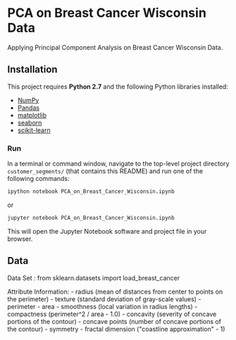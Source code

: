 # PCA on Breast Cancer Wisconsin Data

Applying Principal Component Analysis on Breast Cancer Wisconsin Data.

## Installation

This project requires **Python 2.7** and the following Python libraries installed:

- [NumPy](http://www.numpy.org/)
- [Pandas](http://pandas.pydata.org)
- [matplotlib](http://matplotlib.org/)
- [seaborn](https://seaborn.pydata.org/)
- [scikit-learn](http://scikit-learn.org/stable/)


### Run

In a terminal or command window, navigate to the top-level project directory `customer_segments/` (that contains this README) and run one of the following commands:

```bash
ipython notebook PCA_on_Breast_Cancer_Wisconsin.ipynb
```  
or
```bash
jupyter notebook PCA_on_Breast_Cancer_Wisconsin.ipynb
```

This will open the Jupyter Notebook software and project file in your browser.



## Data

Data Set : from sklearn.datasets import load_breast_cancer

Attribute Information:
        - radius (mean of distances from center to points on the perimeter)
        - texture (standard deviation of gray-scale values)
        - perimeter
        - area
        - smoothness (local variation in radius lengths)
        - compactness (perimeter^2 / area - 1.0)
        - concavity (severity of concave portions of the contour)
        - concave points (number of concave portions of the contour)
        - symmetry 
        - fractal dimension ("coastline approximation" - 1)


